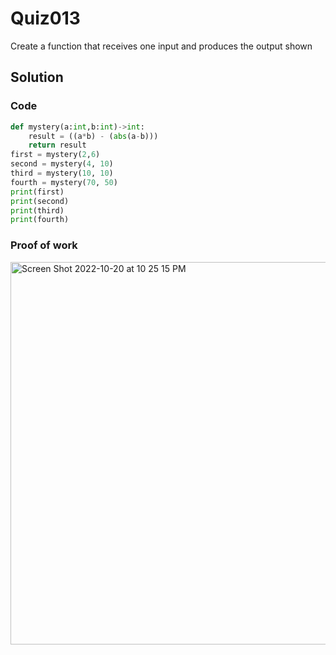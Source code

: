 # Quiz013
Create a function that receives one input and produces the output shown

## Solution
### Code
```.py
def mystery(a:int,b:int)->int:
    result = ((a*b) - (abs(a-b)))
    return result
first = mystery(2,6)
second = mystery(4, 10)
third = mystery(10, 10)
fourth = mystery(70, 50)
print(first)
print(second)
print(third)
print(fourth)
```
### Proof of work

<img width="612" alt="Screen Shot 2022-10-20 at 10 25 15 PM" src="https://user-images.githubusercontent.com/113830571/196961130-9668c095-a076-4b0e-a69d-afa0ba5add1a.png">

